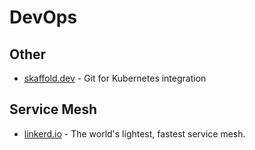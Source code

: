 # DevOps

## Other

* [skaffold.dev](https://skaffold.dev/) - Git for Kubernetes integration

## Service Mesh

* [linkerd.io](https://linkerd.io/) - The world's lightest, fastest service mesh.
